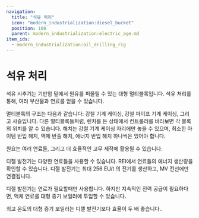 ```yaml
---
navigation:
  title: "석유 처리"
  icon: "modern_industrialization:diesel_bucket"
  position: 108
  parent: modern_industrialization:electric_age.md
item_ids:
  - modern_industrialization:oil_drilling_rig
---
```


# 석유 처리

석유 시추기는 기반암 밑에서 원유를 퍼올릴 수 있는 대형 멀티블록입니다. 석유 처리를 통해, 여러 부산물과 연료를 얻을 수 있습니다.

<Recipe id="modern_industrialization:oil/oil_drilling_rig_asbl" />

멀티블록의 구조는 다음과 같습니다: 강철 기계 케이싱, 강철 파이프 기계 케이싱, 그리고 사슬입니다. 다른 멀티블록들처럼, 렌치를 든 상태에서 컨트롤러를 바라보면 각 블록의 위치를 알 수 있습니다. 해치는 강철 기계 케이싱 자리에만 놓을 수 있으며, 최소한 아이템 반입 해치, 액체 반출 해치, 에너지 반입 해치 하나씩은 있어야 합니다.

원요는 여러 연료들, 그리고 더 효율적인 고무 제작에 활용될 수 있습니다.

디젤 발전기는 다양한 연료들을 사용할 수 있습니다. REI에서 연료들의 에너지 생산량을 확인할 수 있습니다. 디젤 발전기는 최대 256 EU/t 의 전기를 생산하고, MV 전선에만 연결됩니다.

<Recipe id="modern_industrialization:electric_age/machine/diesel_generator_asbl" />

디젤 발전기는 연료가 필요할때만 사용합니다. 하지만 지속적인 전력 공급이 필요하다면, 액체 연료를 대형 증기 보일러에 투입할 수 있습니다.

최고 온도의 대형 증기 보일러는 디젤 발전기보다 효율이 두 배 좋습니다..

